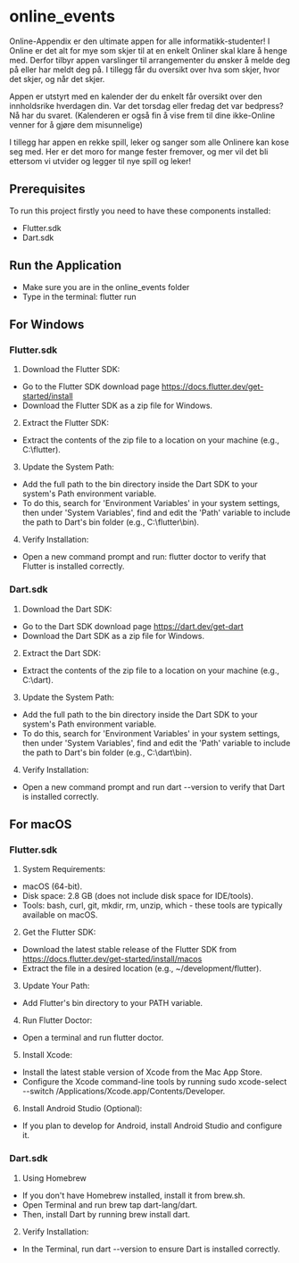 # online_events
Online-Appendix er den ultimate appen for alle informatikk-studenter! I Online er det alt for mye som skjer til at en enkelt Onliner skal klare å henge med. Derfor tilbyr appen varslinger til arrangementer du ønsker å melde deg på eller har meldt deg på. I tillegg får du oversikt over hva som skjer, hvor det skjer, og når det skjer.

Appen er utstyrt med en kalender der du enkelt får oversikt over den innholdsrike hverdagen din. Var det torsdag eller fredag det var bedpress? Nå har du svaret. (Kalenderen er også fin å vise frem til dine ikke-Online venner for å gjøre dem misunnelige)

I tillegg har appen en rekke spill, leker og sanger som alle Onlinere kan kose seg med. Her er det moro for mange fester fremover, og mer vil det bli ettersom vi utvider og legger til nye spill og leker!


## Prerequisites
To run this project firstly you need to have these components installed:
- Flutter.sdk
- Dart.sdk

## Run the Application
* Make sure you are in the online_events folder
* Type in the terminal: flutter run

## For Windows

### Flutter.sdk
1. Download the Flutter SDK:
* Go to the Flutter SDK download page https://docs.flutter.dev/get-started/install
* Download the Flutter SDK as a zip file for Windows.

2. Extract the Flutter SDK:
* Extract the contents of the zip file to a location on your machine (e.g., C:\flutter).

3. Update the System Path:
* Add the full path to the bin directory inside the Dart SDK to your system's Path environment variable.
* To do this, search for 'Environment Variables' in your system settings, then under 'System Variables', find and edit the 'Path' variable to include the path to Dart's bin folder (e.g., C:\flutter\bin).

4. Verify Installation:
* Open a new command prompt and run: flutter doctor to verify that Flutter is installed correctly.

### Dart.sdk
1. Download the Dart SDK:
* Go to the Dart SDK download page https://dart.dev/get-dart
* Download the Dart SDK as a zip file for Windows.

2. Extract the Dart SDK:
* Extract the contents of the zip file to a location on your machine (e.g., C:\dart).

3. Update the System Path:
* Add the full path to the bin directory inside the Dart SDK to your system's Path environment variable.
* To do this, search for 'Environment Variables' in your system settings, then under 'System Variables', find and edit the 'Path' variable to include the path to Dart's bin folder (e.g., C:\dart\bin).

4. Verify Installation:
* Open a new command prompt and run dart --version to verify that Dart is installed correctly.


## For macOS

### Flutter.sdk
1. System Requirements:
* macOS (64-bit).
* Disk space: 2.8 GB (does not include disk space for IDE/tools).
* Tools: bash, curl, git, mkdir, rm, unzip, which - these tools are typically available on macOS.

2. Get the Flutter SDK:
* Download the latest stable release of the Flutter SDK from https://docs.flutter.dev/get-started/install/macos
* Extract the file in a desired location (e.g., ~/development/flutter).

3. Update Your Path:
* Add Flutter's bin directory to your PATH variable.

4. Run Flutter Doctor:
* Open a terminal and run flutter doctor.

5. Install Xcode:
* Install the latest stable version of Xcode from the Mac App Store.
* Configure the Xcode command-line tools by running sudo xcode-select --switch /Applications/Xcode.app/Contents/Developer.

6. Install Android Studio (Optional):
* If you plan to develop for Android, install Android Studio and configure it.


### Dart.sdk
1. Using Homebrew
* If you don't have Homebrew installed, install it from brew.sh.
* Open Terminal and run brew tap dart-lang/dart.
* Then, install Dart by running brew install dart.

2. Verify Installation:
* In the Terminal, run dart --version to ensure Dart is installed correctly.



